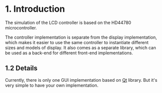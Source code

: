 # 1. Introduction

The simulation of the LCD controller is based on the HD44780 microcontroller.

The controller implementation is separate from the display implementation,
which makes it easier to use the same controller to instantiate different
sizes and models of display. It also comes as a separate library, which can be
used as a back-end for different front-end implementations.

## 1.2 Details

Currently, there is only one GUI implementation based on [Qt](https://github.com/qt/qt5)
library. But it's very simple to have your own implementation.
